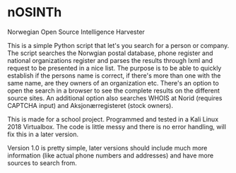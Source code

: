 # nOSINTh
Norwegian Open Source Intelligence Harvester

This is a simple Python script that let's you search for a person or company.
The script searches the Norwgian postal database, phone register and national organizations register
and parses the results through lxml and request to be presented in a nice list.
The purpose is to be able to quickly establish if the persons name is correct, if there's more than one with
the same name, are they owners of an organization etc.
There's an option to open the search in a browser to see the complete results on the different source sites.
An additional option also searches WHOIS at Norid (requires CAPTCHA input) and Aksjonærregisteret (stock owners).

This is made for a school project. Programmed and tested in a Kali Linux 2018 Virtualbox. 
The code is little messy and there is no error handling, will fix this in a later version.

Version 1.0 is pretty simple, later versions should include much more information (like actual phone numbers
and addresses) and have more sources to search from.
